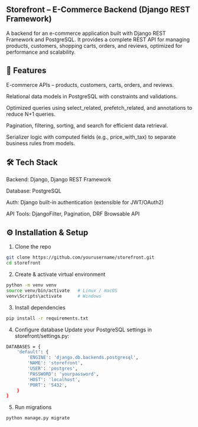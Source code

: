 ## Storefront – E-Commerce Backend (Django REST Framework)

A backend for an e-commerce application built with Django REST Framework and PostgreSQL.
It provides a complete REST API for managing products, customers, shopping carts, orders, and reviews, optimized for performance and scalability.

## 🚀 Features

E-commerce APIs – products, customers, carts, orders, and reviews.

Relational data models in PostgreSQL with constraints and validations.

Optimized queries using select_related, prefetch_related, and annotations to reduce N+1 queries.

Pagination, filtering, sorting, and search for efficient data retrieval.

Serializer logic with computed fields (e.g., price_with_tax) to separate business rules from models.

## 🛠 Tech Stack

Backend: Django, Django REST Framework

Database: PostgreSQL

Auth: Django built-in authentication (extensible for JWT/OAuth2)

API Tools: DjangoFilter, Pagination, DRF Browsable API

## ⚙️ Installation & Setup
1. Clone the repo
```bash
git clone https://github.com/yourusername/storefront.git
cd storefront
```
2. Create & activate virtual environment
```bash
python -m venv venv
source venv/bin/activate   # Linux / macOS
venv\Scripts\activate      # Windows
```
3. Install dependencies
```bash
pip install -r requirements.txt
```
4. Configure database
Update your PostgreSQL settings in storefront/settings.py:
```bash
DATABASES = {
    'default': {
        'ENGINE': 'django.db.backends.postgresql',
        'NAME': 'storefront',
        'USER': 'postgres',
        'PASSWORD': 'yourpassword',
        'HOST': 'localhost',
        'PORT': '5432',
    }
}
```

5. Run migrations
```bash
python manage.py migrate
```
